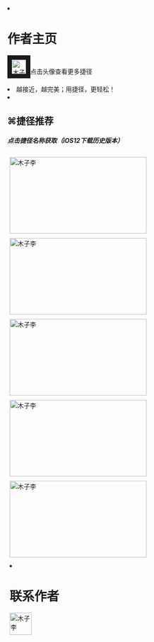 
<html>
<head>
   <meta charset="utf-8" />   
<style>
 .thumbnail
{
	float:left;
	width:310px;
	height:173px;
	margin:5px;
}
div
{
	float:left;
	width:310px;
	height:173px;
	margin:5px;
}
</style>
</head>

  <li class="list-group-item"><h1>作者主页</h1><p>
<a href="https://jiejinghe.com/users/6563404841">
<img  border="10" src="https://i.loli.net/2019/06/27/5d14b5b33217297297.jpeg" alt="木子李" width="32" height="32"></a>点击头像查看更多捷径</p></li>
  <li class="list-group-item">越接近，越完美；用捷径，更轻松！</li>
   <li class="list-group-item">
<h2>⌘捷径推荐</h2><h5>点击捷径名称获取（iOS12下载历史版本）</h5></li>
<p>
<a href="https://jiejinghe.com/shortcuts/7076318015">
<img  class="thumbnail"  src="https://i.loli.net/2019/07/06/5d202978cabee94282.png" alt="木子李" width="300" height="auto"></a></p>
<p>
<a href="https://jiejinghe.com/shortcuts/3251736150">
<img  class="thumbnail"  src="https://i.loli.net/2019/07/06/5d202bb965e0330944.png" alt="木子李" width="300" height="auto"></a></p>
<p>
<a href="https://www.icloud.com/shortcuts/19b4d6a90dfd40b3b963546cf67b77fe">
<img  class="thumbnail"  src="https://i.loli.net/2019/07/06/5d2029f4094cc65363.png" alt="木子李" width="300" height="auto"></a></p>
<p>
<a href="https://jiejinghe.com/shortcuts/3548598087">
<img  class="thumbnail"  src="https://i.loli.net/2019/07/06/5d20309c6a95a72537.png" alt="木子李" width="300" height="auto"></a></p>
<p>
<a href="https://www.icloud.com/shortcuts/6fcb210155b047b8a609f0e87db7a6a8">
<img  class="thumbnail"  src="https://i.loli.net/2019/07/06/5d202c774100c14856.png" alt="木子李" width="300" height="auto"></a></p>
<p>
 
<div style="div"> <li class="list-group-item"><h1>联系作者</h1>

<p>
<a href="mailto: 56794501@qq.com">
<img  class="div"  src="https://i.loli.net/2019/07/06/5d2071f9c95c226961.jpeg" alt="木子李" width="50" height="auto"></a></p>
